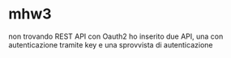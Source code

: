 # mhw3
non trovando REST API con Oauth2 ho inserito due API, una con autenticazione tramite key e una sprovvista di autenticazione
